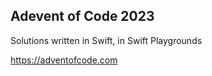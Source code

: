 ## Adevent of Code 2023

Solutions written in Swift, in Swift Playgrounds

https://adventofcode.com
